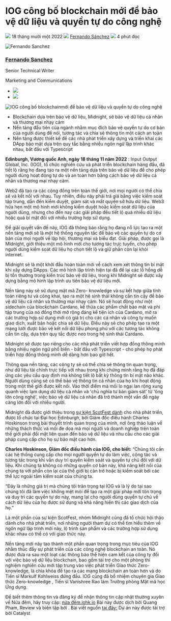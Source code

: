 # IOG công bố blockchain mới để bảo vệ dữ liệu và quyền tự do công nghệ

![](img/2022-11-18-iog-announces-new-blockchain-to-protect-data-and-safeguard-technology-freedoms.002.png) 18 tháng mười một 2022 ![](img/2022-11-18-iog-announces-new-blockchain-to-protect-data-and-safeguard-technology-freedoms.002.png) [Fernando Sánchez](/en/blog/authors/fernando-sanchez/page-1/) ![](img/2022-11-18-iog-announces-new-blockchain-to-protect-data-and-safeguard-technology-freedoms.003.png) 4 phút đọc

![Fernando Sanchez](img/2022-11-18-iog-announces-new-blockchain-to-protect-data-and-safeguard-technology-freedoms.004.png)[](/en/blog/authors/fernando-sanchez/page-1/)

### [**Fernando Sanchez**](/en/blog/authors/fernando-sanchez/page-1/)

Senior Technical Writer

Marketing and Communications

- ![](img/2022-11-18-iog-announces-new-blockchain-to-protect-data-and-safeguard-technology-freedoms.005.png)[](mailto:fernando.sanchez@iohk.io "Email")
- ![](img/2022-11-18-iog-announces-new-blockchain-to-protect-data-and-safeguard-technology-freedoms.006.png)[](https://www.linkedin.com/in/linkedinsanchezf/ "LinkedIn")

![IOG công bố blockchainmới để bảo vệ dữ liệu và quyền tự do công nghệ](img/2022-11-18-iog-announces-new-blockchain-to-protect-data-and-safeguard-technology-freedoms.007.jpeg)

- Blockchain dựa trên bảo vệ dữ liệu, Midnight, sẽ bảo vệ dữ liệu cá nhân và thương mại nhạy cảm
- Nền tảng đầu tiên của ngành nhằm mục đích bảo vệ quyền tự do cơ bản của người dùng để nói, tương tác và chia sẻ thông tin một cách an toàn
- Nền tảng được thiết kế để các nhà phát triển xây dựng và triển khai các DApp bảo mật dựa trên quy tắc bằng nhiều ngôn ngữ lập trình khác nhau, bắt đầu với Typescript

**Edinburgh, Vương quốc Anh, ngày 18 tháng 11 năm 2022** : Input Output Global, Inc. (IOG), tổ chức nghiên cứu và phát triển blockchain hàng đầu, đã tiết lộ rằng họ đang tạo ra một nền tảng dựa trên bảo vệ dữ liệu để cho phép người dùng hoạt động tự do và an toàn hơn bằng cách bảo vệ dữ liệu cá nhân và thương mại nhạy cảm.

Web2 đã tạo ra các cộng đồng trên toàn thế giới, nơi mọi người có thể chia sẻ và kết nối với nhau. Tuy nhiên, điều này phải trả giá bằng việc kiểm soát tập trung, dẫn đến kiểm duyệt, giám sát và mất quyền sở hữu dữ liệu. Web3 hứa hẹn một mô hình mới không kiểm duyệt hoặc kiểm soát dữ liệu của người dùng, nhưng cho đến nay các giải pháp đều tiết lộ quá nhiều dữ liệu hoặc quá bí mật đối với nhiều trường hợp sử dụng.

Để giải quyết vấn đề này, IOG đã thông báo rằng họ đang nỗ lực tạo ra một nền tảng mới sẽ là một hệ thống nguyên tắc để bảo vệ các quyền tự do cơ bản của mọi người về lập hội, thương mại và biểu đạt. Giải pháp, được gọi là Midnight, giới thiệu một mô hình mới cho tương tác trực tuyến, cho phép người dùng kiểm soát dữ liệu họ chọn tiết lộ và giữ phần còn lại khỏi internet.

Midnight sẽ là một khởi đầu hoàn toàn mới về cách xem xét thông tin bí mật khi xây dựng DApps. Các mô hình lập trình hiện tại đã để lại các lỗ hổng dễ bị tổn thương trong kiến trúc bảo vệ dữ liệu, trong khi Midnight sẽ được xây dựng bằng mô hình lập trình ưu tiên bảo vệ dữ liệu mới.

Nền tảng này sẽ sử dụng mật mã Zero- knowledge và sự kết hợp giữa tính toán riêng tư và công khai, tạo ra một hệ sinh thái không cần tin cậy để bảo vệ dữ liệu cá nhân và thương mại nhạy cảm. Nó sẽ hoạt động như một sidechain của blockchain Cardano, kế thừa các phẩm chất bảo mật và phi tập trung của nó đồng thời mở rộng đáng kể tiện ích của Cardano, mở ra các trường hợp sử dụng mới có giá trị cho các cá nhân và công ty muốn giao dịch, xuất bản hoặc chia sẻ dữ liệu. Điều này sẽ cho phép tạo ra một mạng lưới được bảo vệ kết nối dữ liệu phong phú với các tương tác không cần tin cậy, dựa trên quy tắc được neo trong hệ sinh thái Cardano.

Midnight sẽ được tạo riêng cho các nhà phát triển viết hợp đồng thông minh bằng nhiều ngôn ngữ phổ biến - bắt đầu với Typescript - cho phép họ phát triển hợp đồng thông minh dễ dàng hơn bao giờ hết.

Thông qua nền tảng, các công ty sẽ có thể chia sẻ thông tin quan trọng, như dữ liệu tài chính trực tiếp với nhau trong khi chứng minh rằng họ đã đáp ứng các yêu cầu quy định mà không tiết lộ bất kỳ thông tin bí mật nào khác. Người dùng cũng sẽ có thể bảo vệ thông tin cá nhân của họ khi hoạt động trong một thế giới được kết nối. Vào thời điểm mà mối lo ngại lan rộng xung quanh việc lạm dụng dữ liệu cá nhân và 'chủ nghĩa tư bản giám sát' từ 'ông lớn công nghệ', việc bảo vệ dữ liệu cá nhân đã trở thành một vấn đề ngày càng lớn đối với nhiều người.

Midnight đã được giới thiệu trong [sự kiện ScotFest dành](https://iohk.io/en/blog/posts/2022/11/04/announcing-io-scotfest-the-age-of-voltaire/) cho nhà phát triển, được tổ chức tại Đại học Edinburgh, bởi Giám đốc điều hành Charles Hoskinson trong bài thuyết trình quan trọng của mình, nơi ông thảo luận về những thách thức và mối đe dọa mà mọi người và doanh nghiệp trên toàn thế giới phải đối mặt liên quan đến bảo vệ dữ liệu và nhu cầu cho các giải pháp cung cấp cho họ sự bảo mật cao hơn.

**Charles Hoskinson, Giám đốc điều hành của IOG, cho biết:** “Chúng tôi cần các hệ thống cung cấp cho mọi người quyền tự do làm việc, cộng tác và tương tác trong khi vẫn duy trì quyền kiểm soát và quyền tự chủ đối với dữ liệu. Khi chúng ta không có những quyền cơ bản này, khả năng kết nối của chúng ta với phần còn lại của thế giới bị cản trở hoặc bị kiểm soát bởi các thế lực ngoài tầm kiểm soát của chúng ta.

“Đây là những giá trị mà chúng tôi trân trọng tại IOG và là lý do tại sao chúng tôi đã làm việc không mệt mỏi để tạo ra một giải pháp mới tôn trọng và duy trì các quyền tự do này, mang lại cho người dùng quyền tự chủ về cách dữ liệu của họ được sử dụng và khả năng hiển thị các giao dịch của họ.”

Là một phần của sự kiện ScotFest, nhóm Midnight cũng đã tổ chức hội thảo dành cho nhà phát triển, nơi những người tham dự có thể tìm hiểu thêm về ngôn ngữ lập trình mới này, lộ trình sản phẩm và các trường hợp sử dụng khác nhau có thể có với giao thức này.

Nền tảng mới này tạo thành một phần quan trọng trong mục tiêu của IOG nhằm thúc đẩy sự phát triển của các công nghệ blockchain an toàn. Nó được đưa ra sau một loạt các thông báo thể hiện cam kết của công ty đối với việc bảo vệ dữ liệu blockchain, bao gồm tài trợ cho một phòng thí nghiệm nghiên cứu mới tập trung vào việc phát triển Giao thức Zero-knowledge, là chìa khóa để tạo ra các mạng blockchain an toàn hơn và do Tiến sĩ Markulf Kohlweiss đứng đầu. IOG cũng đã bổ nhiệm chuyên gia Giao thức Zero-knowledge , Tiến sĩ Vanishree Rao làm Trưởng phòng Mật mã học Ứng dụng.

Để biết thêm thông tin và đăng ký để nhận thông tin cập nhật thường xuyên về Nửa đêm, hãy truy cập: [nửa đêm.iohk.io](https://midnight.iohk.io/) Bài này được dịch bởi Quang Pham, Review và biên tập bởi . Bài viết nguồn [tại đây:](https://iohk.io/en/blog/posts/2022/11/18/iog-announces-new-blockchain-to-protect-data-and-safeguard-technology-freedoms) Dự án này được tài trợ bởi Catalyst
